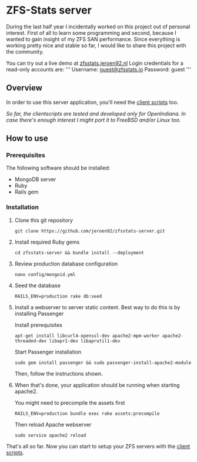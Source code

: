 # ZFS-Stats server
During the last half year I incidentally worked on this project out of personal interest. First of all to learn some programming and second, because I wanted to gain insight of my ZFS SAN performance. Since everything is working pretty nice and stable so far, I would like to share this project with the community.

You can try out a live demo at [zfsstats.jeroen92.nl](http://zfsstats.jeroen92.nl)
Login credentials for a read-only accounts are:
'''
Username: guest@zfsstats.io
Password: guest
'''

## Overview

In order to use this server application, you'll need the [client scripts](https://github.com/jeroen92/zfsstats-clientscripts) too. 

*So far, the clientscripts are tested and developed only for OpenIndiana. In case there's enough interest I might port it to FreeBSD and/or Linux too.*

## How to use

### Prerequisites

The following software should be installed:

- MongoDB server
- Ruby
- Rails gem

### Installation

1. Clone this git repository

	`git clone https://github.com/jeroen92/zfsstats-server.git`
	
2. Install required Ruby gems

	`cd zfsstats-server && bundle install --deployment`
	
3. Review production database configuration

	`nano config/mongoid.yml`
	
4. Seed the database

	`RAILS_ENV=production rake db:seed`
	
5. Install a webserver to server static content. Best way to do this is by installing Passenger

	Install prerequisites
	
	`apt-get install libcurl4-openssl-dev apache2-mpm-worker apache2-threaded-dev libapr1-dev libaprutil1-dev`
	
	Start Passenger installation
	
	`sudo gem install passenger && sudo passenger-install-apache2-module`

	Then, follow the instructions shown.
	
6. When that's done, your application should be running when starting apache2.

	You might need to precompile the assets first
	
	`RAILS_ENV=production bundle exec rake assets:precompile`
	
	Then reload Apache webserver
	
	`sudo service apache2 reload`

That's all so far. Now you can start to setup your ZFS servers with the [client scripts](https://github.com/jeroen92/zfsstats-clientscripts).
